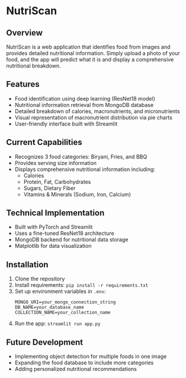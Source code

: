 # NutriScan

## Overview
NutriScan is a web application that identifies food from images and provides detailed nutritional information. Simply upload a photo of your food, and the app will predict what it is and display a comprehensive nutritional breakdown.

## Features
- Food identification using deep learning (ResNet18 model)
- Nutritional information retrieval from MongoDB database
- Detailed breakdown of calories, macronutrients, and micronutrients
- Visual representation of macronutrient distribution via pie charts
- User-friendly interface built with Streamlit

## Current Capabilities
- Recognizes 3 food categories: Biryani, Fries, and BBQ
- Provides serving size information
- Displays comprehensive nutritional information including:
  - Calories
  - Protein, Fat, Carbohydrates
  - Sugars, Dietary Fiber
  - Vitamins & Minerals (Sodium, Iron, Calcium)

## Technical Implementation
- Built with PyTorch and Streamlit
- Uses a fine-tuned ResNet18 architecture
- MongoDB backend for nutritional data storage
- Matplotlib for data visualization

## Installation
1. Clone the repository
2. Install requirements: `pip install -r requirements.txt`
3. Set up environment variables in `.env`:
   ```
   MONGO_URI=your_mongo_connection_string
   DB_NAME=your_database_name
   COLLECTION_NAME=your_collection_name
   ```
4. Run the app: `streamlit run app.py`

## Future Development
- Implementing object detection for multiple foods in one image
- Expanding the food database to include more categories
- Adding personalized nutritional recommendations
